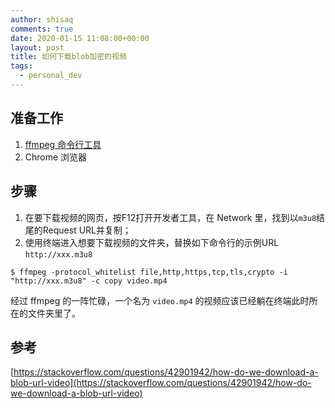 ```yaml
---
author: shisaq
comments: true
date: 2020-01-15 11:08:00+00:00
layout: post
title: 如何下载blob加密的视频
tags:
  - personal_dev
---
```


## 准备工作

1. [ffmpeg 命令行工具](https://www.ffmpeg.org/)
2. Chrome 浏览器

## 步骤

1. 在要下载视频的网页，按F12打开开发者工具，在 Network 里，找到以`m3u8`结尾的Request URL并复制；
2. 使用终端进入想要下载视频的文件夹，替换如下命令行的示例URL `http://xxx.m3u8`

```
$ ffmpeg -protocol_whitelist file,http,https,tcp,tls,crypto -i "http://xxx.m3u8" -c copy video.mp4
```

经过 ffmpeg 的一阵忙碌，一个名为 `video.mp4` 的视频应该已经躺在终端此时所在的文件夹里了。

## 参考

[https://stackoverflow.com/questions/42901942/how-do-we-download-a-blob-url-video](https://stackoverflow.com/questions/42901942/how-do-we-download-a-blob-url-video)